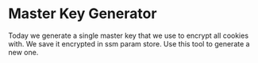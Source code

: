 # Master Key Generator

Today we generate a single master key that we use to encrypt all cookies with. We save it encrypted in ssm param store. Use this tool to generate a new one.
